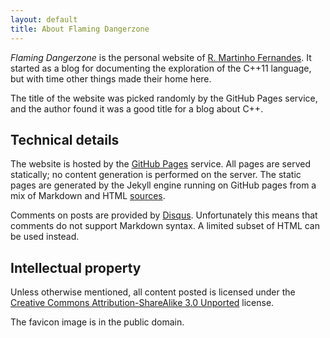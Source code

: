 ```yaml
---
layout: default
title: About Flaming Dangerzone
---
```


*Flaming Dangerzone* is the personal website of [R. Martinho Fernandes][about me]. It started
as a blog for documenting the exploration of the C++11 language, but with time other things
made their home here.

The title of the website was picked randomly by the GitHub Pages service, and the author found
it was a good title for a blog about C++.

## Technical details

The website is hosted by the [GitHub Pages][pages] service. All pages are served statically; 
no content generation is performed on the server. The static pages are generated by the Jekyll
engine running on GitHub pages from a mix of Markdown and HTML [sources].

Comments on posts are provided by [Disqus]. Unfortunately this means that comments do not
support Markdown syntax. A limited subset of HTML can be used instead.

## Intellectual property

Unless otherwise mentioned, all content posted is licensed under the
[Creative Commons Attribution-ShareAlike 3.0 Unported][cc-by-sa] license.

The favicon image is in the public domain.

 [about me]: /about-me.html
 [sources]: http://github.com/rmartinho/rmartinho.github.com/
 [pages]: http://pages.github.com/
 [Disqus]: http://disqus.com/
 [cc-by-sa]: http://creativecommons.org/licenses/by-sa/3.0/ 

